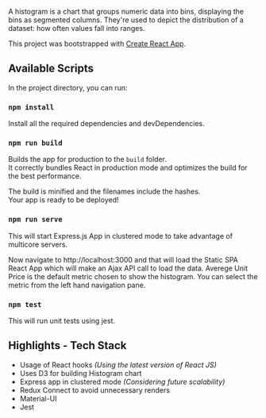 A histogram is a chart that groups numeric data into bins, displaying the bins as segmented columns. They're used to depict the distribution of a dataset: how often values fall into ranges.


This project was bootstrapped with [Create React App](https://github.com/facebook/create-react-app).

## Available Scripts

In the project directory, you can run:

### `npm install`

Install all the required dependencies and devDependencies.

### `npm run build`

Builds the app for production to the `build` folder.<br>
It correctly bundles React in production mode and optimizes the build for the best performance.

The build is minified and the filenames include the hashes.<br>
Your app is ready to be deployed!


### `npm run serve`

This will start Express.js App in clustered mode to take advantage of multicore servers.

Now navigate to http://localhost:3000 and that will load the Static SPA React App which will make an Ajax API call to load the data.
Averege Unit Price is the default metric chosen to show the histogram.
You can select the metric from the left hand navigation pane.


### `npm test`

This will run unit tests using jest.

## Highlights - Tech Stack
 - Usage of React hooks *(Using the latest version of React JS)*
 - Uses D3 for building Histogram chart
 - Express app in clustered mode *(Considering future scalability)*
 - Redux Connect to avoid unnecessary renders
 - Material-UI
 - Jest


